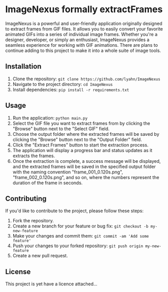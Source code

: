 # ImageNexus formally extractFrames


ImageNexus is a powerful and user-friendly application originally designed to extract frames from GIF files. It allows you to easily convert your favorite animated GIFs into a series of individual image frames. Whether you're a designer, developer, or simply an enthusiast, ImageNexus provides a seamless experience for working with GIF animations. There are plans to continue adding to this project to make it into a whole suite of image tools.

## Installation

1. Clone the repository: `git clone https://github.com/lyahn/ImageNexus`
2. Navigate to the project directory: `cd ImageNexus`
3. Install dependencies: `pip install -r requirements.txt`

## Usage

1. Run the application: `python main.py`
2. Select the GIF file you want to extract frames from by clicking the "Browse" button next to the "Select GIF" field.
3. Choose the output folder where the extracted frames will be saved by clicking the "Browse" button next to the "Output Folder" field.
4. Click the "Extract Frames" button to start the extraction process.
5. The application will display a progress bar and status updates as it extracts the frames.
6. Once the extraction is complete, a success message will be displayed, and the extracted frames will be saved in the specified output folder with the naming convention "frame_001_0.120s.png", "frame_002_0.120s.png", and so on, where the numbers represent the duration of the frame in seconds.

## Contributing

If you'd like to contribute to the project, please follow these steps:

1. Fork the repository.
2. Create a new branch for your feature or bug fix: `git checkout -b my-new-feature`
3. Make your changes and commit them: `git commit -am 'Add some feature'`
4. Push your changes to your forked repository: `git push origin my-new-feature`
5. Create a new pull request.

## License

This project is yet have a licence attached...


